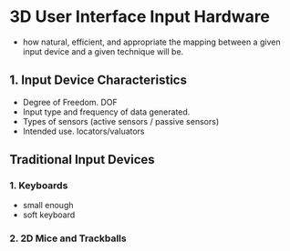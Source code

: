 # 3D User Interface Input Hardware
-  how natural, efficient, and appropriate the mapping between a given input device and a given technique will be.
## 1. Input Device Characteristics
- Degree of Freedom. DOF
- Input type and frequency of data generated.
- Types of sensors (active sensors / passive sensors)
- Intended use. locators/valuators
## Traditional Input Devices
### 1. Keyboards
- small enough
- soft keyboard
### 2. 2D Mice and Trackballs
